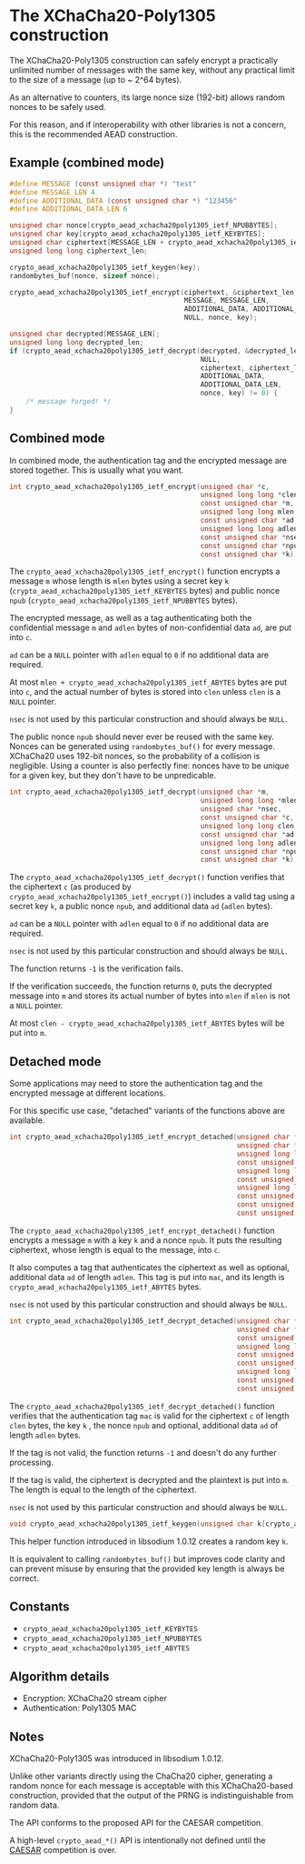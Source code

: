 # The XChaCha20-Poly1305 construction

The XChaCha20-Poly1305 construction can safely encrypt a practically unlimited number of messages with the same key, without any practical limit to the size of a message (up to ~ 2^64 bytes).

As an alternative to counters, its large nonce size (192-bit) allows random nonces to be safely used.

For this reason, and if interoperability with other libraries is not a concern, this is the recommended AEAD construction.

## Example (combined mode)

```c
#define MESSAGE (const unsigned char *) "test"
#define MESSAGE_LEN 4
#define ADDITIONAL_DATA (const unsigned char *) "123456"
#define ADDITIONAL_DATA_LEN 6

unsigned char nonce[crypto_aead_xchacha20poly1305_ietf_NPUBBYTES];
unsigned char key[crypto_aead_xchacha20poly1305_ietf_KEYBYTES];
unsigned char ciphertext[MESSAGE_LEN + crypto_aead_xchacha20poly1305_ietf_ABYTES];
unsigned long long ciphertext_len;

crypto_aead_xchacha20poly1305_ietf_keygen(key);
randombytes_buf(nonce, sizeof nonce);

crypto_aead_xchacha20poly1305_ietf_encrypt(ciphertext, &ciphertext_len,
                                           MESSAGE, MESSAGE_LEN,
                                           ADDITIONAL_DATA, ADDITIONAL_DATA_LEN,
                                           NULL, nonce, key);

unsigned char decrypted[MESSAGE_LEN];
unsigned long long decrypted_len;
if (crypto_aead_xchacha20poly1305_ietf_decrypt(decrypted, &decrypted_len,
                                               NULL,
                                               ciphertext, ciphertext_len,
                                               ADDITIONAL_DATA,
                                               ADDITIONAL_DATA_LEN,
                                               nonce, key) != 0) {
    /* message forged! */
}
```

## Combined mode

In combined mode, the authentication tag and the encrypted message are stored together. This is usually what you want.

```c
int crypto_aead_xchacha20poly1305_ietf_encrypt(unsigned char *c,
                                               unsigned long long *clen,
                                               const unsigned char *m,
                                               unsigned long long mlen,
                                               const unsigned char *ad,
                                               unsigned long long adlen,
                                               const unsigned char *nsec,
                                               const unsigned char *npub,
                                               const unsigned char *k);
```

The `crypto_aead_xchacha20poly1305_ietf_encrypt()` function encrypts a message `m` whose length is `mlen` bytes using a secret key `k` (`crypto_aead_xchacha20poly1305_ietf_KEYBYTES` bytes) and public nonce `npub` (`crypto_aead_xchacha20poly1305_ietf_NPUBBYTES` bytes).

The encrypted message, as well as a tag authenticating both the confidential message `m` and `adlen` bytes of non-confidential data `ad`, are put into `c`.

`ad` can be a `NULL` pointer with `adlen` equal to `0` if no additional data are required.

At most `mlen + crypto_aead_xchacha20poly1305_ietf_ABYTES` bytes are put into `c`, and the actual number of bytes is stored into `clen` unless `clen` is a `NULL` pointer.

`nsec` is not used by this particular construction and should always be `NULL`.

The public nonce `npub` should never ever be reused with the same key. Nonces can be generated using `randombytes_buf()` for every message. XChaCha20 uses 192-bit nonces, so the probability of a collision is negligible. Using a counter is also perfectly fine: nonces have to be unique for a given key, but they don't have to be unpredicable.

```c
int crypto_aead_xchacha20poly1305_ietf_decrypt(unsigned char *m,
                                               unsigned long long *mlen,
                                               unsigned char *nsec,
                                               const unsigned char *c,
                                               unsigned long long clen,
                                               const unsigned char *ad,
                                               unsigned long long adlen,
                                               const unsigned char *npub,
                                               const unsigned char *k);
```

The `crypto_aead_xchacha20poly1305_ietf_decrypt()` function verifies that the ciphertext `c` (as produced by `crypto_aead_xchacha20poly1305_ietf_encrypt()`) includes a valid tag using a secret key `k`, a public nonce `npub`, and additional data `ad` (`adlen` bytes).

`ad` can be a `NULL` pointer with `adlen` equal to `0` if no additional data are required.

`nsec` is not used by this particular construction and should always be `NULL`.

The function returns `-1` is the verification fails.

If the verification succeeds, the function returns `0`, puts the decrypted message into `m` and stores its actual number of bytes into `mlen` if `mlen` is not a `NULL` pointer.

At most `clen - crypto_aead_xchacha20poly1305_ietf_ABYTES` bytes will be put into `m`.

## Detached mode

Some applications may need to store the authentication tag and the encrypted message at different locations.

For this specific use case, "detached" variants of the functions above are available.

```c
int crypto_aead_xchacha20poly1305_ietf_encrypt_detached(unsigned char *c,
                                                        unsigned char *mac,
                                                        unsigned long long *maclen_p,
                                                        const unsigned char *m,
                                                        unsigned long long mlen,
                                                        const unsigned char *ad,
                                                        unsigned long long adlen,
                                                        const unsigned char *nsec,
                                                        const unsigned char *npub,
                                                        const unsigned char *k);
```

The `crypto_aead_xchacha20poly1305_ietf_encrypt_detached()` function encrypts a message `m` with a key `k` and a nonce `npub`. It puts the resulting ciphertext, whose length is equal to the message, into `c`.

It also computes a tag that authenticates the ciphertext as well as optional, additional data `ad` of length `adlen`. This tag is put into `mac`, and its length is `crypto_aead_xchacha20poly1305_ietf_ABYTES` bytes.

`nsec` is not used by this particular construction and should always be `NULL`.

```c
int crypto_aead_xchacha20poly1305_ietf_decrypt_detached(unsigned char *m,
                                                        unsigned char *nsec,
                                                        const unsigned char *c,
                                                        unsigned long long clen,
                                                        const unsigned char *mac,
                                                        const unsigned char *ad,
                                                        unsigned long long adlen,
                                                        const unsigned char *npub,
                                                        const unsigned char *k);
```

The `crypto_aead_xchacha20poly1305_ietf_decrypt_detached()` function verifies that the authentication tag `mac` is valid for the ciphertext `c` of length `clen` bytes, the key `k` , the nonce `npub` and optional, additional data `ad` of length `adlen` bytes.

If the tag is not valid, the function returns `-1` and doesn't do any further processing.

If the tag is valid, the ciphertext is decrypted and the plaintext is put into `m`. The length is equal to the length of the ciphertext.

`nsec` is not used by this particular construction and should always be `NULL`.

```c
void crypto_aead_xchacha20poly1305_ietf_keygen(unsigned char k[crypto_aead_xchacha20poly1305_ietf_KEYBYTES]);
```

This helper function introduced in libsodium 1.0.12 creates a random key `k`.

It is equivalent to calling `randombytes_buf()` but improves code clarity and can prevent misuse by ensuring that the provided key length is always be correct.

## Constants

- `crypto_aead_xchacha20poly1305_ietf_KEYBYTES`
- `crypto_aead_xchacha20poly1305_ietf_NPUBBYTES`
- `crypto_aead_xchacha20poly1305_ietf_ABYTES`

## Algorithm details

- Encryption: XChaCha20 stream cipher
- Authentication: Poly1305 MAC

## Notes

XChaCha20-Poly1305 was introduced in libsodium 1.0.12.

Unlike other variants directly using the ChaCha20 cipher, generating a random nonce for each message is acceptable with this XChaCha20-based construction, provided that the output of the PRNG is indistinguishable from random data.

The API conforms to the proposed API for the CAESAR competition.

A high-level `crypto_aead_*()` API is intentionally not defined until the [CAESAR](http://competitions.cr.yp.to/caesar.html) competition is over.
